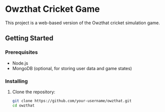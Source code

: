 # Owzthat Cricket Game

This project is a web-based version of the Owzthat cricket simulation game.

## Getting Started

### Prerequisites

- Node.js
- MongoDB (optional, for storing user data and game states)

### Installing

1. Clone the repository:
   ```sh
   git clone https://github.com/your-username/owzthat.git
   cd owzthat
